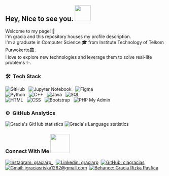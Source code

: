 <h2> Hey, Nice to see you. <img src="https://media.giphy.com/media/mGcNjsfWAjY5AEZNw6/giphy.gif" width="50"></h2>

<p>
  Welcome to my page! 👋 <br/> I'm gracia and this repository houses my profile description. <br/>
  I'm a graduate in Computer Science 🎓 from Institute Technology of Telkom Purwokerto🏛. <br/>
  I love to explore new technologies and leverage them to solve real-life problems ✨.
</p>

### 🛠 &nbsp;Tech Stack
![GitHub](https://img.shields.io/badge/-GitHub-003151?style=flat&logo=github)&nbsp;&nbsp;
![Jupyter Notebook](https://img.shields.io/badge/-Jupyter-003151?style=flat&logo=jupyter)&nbsp;&nbsp;
![Figma](https://img.shields.io/badge/-Figma-003151?style=flat&logo=figma)\
![Python](https://img.shields.io/badge/-Python-003151?style=flat&logo=python)&nbsp;&nbsp;
![C++](https://img.shields.io/badge/-C++-003151?style=flat&logo=C%2B%2B&logoColor=00599C)&nbsp;&nbsp;
![Java](https://img.shields.io/badge/-Java-003151?style=flat&logo=java&logoColor=FFA518)&nbsp;&nbsp;
![SQL](https://img.shields.io/badge/-SQL-003151?style=flat&logo=sql)\
![HTML](https://img.shields.io/badge/-HTML-003151?style=flat&logo=HTML5)&nbsp;&nbsp;
![CSS](https://img.shields.io/badge/-CSS-003151?style=flat&logo=CSS3&logoColor=1572B6)&nbsp;&nbsp;
![Bootstrap](https://img.shields.io/badge/-Bootstrap-003151?style=flat&logo=bootstrap&logoColor=563D7C)&nbsp;&nbsp;
![PHP My Admin](https://img.shields.io/badge/-PHPMyAdmin-003151?style=flat&logo=phpmyadmin)
  
### ⚙️ &nbsp;GitHub Analytics

![Gracia's GitHub statistics](https://github-readme-stats.vercel.app/api?username=ciagracias&show_icons=true&theme=tokyonight)
![Gracia's Language statistics](https://github-readme-stats.vercel.app/api/top-langs/?username=ciagracias&hide_progress=true&theme=tokyonight)

### Connect With Me <img src="https://github.com/milaan9/milaan9/blob/main/Handshake.gif" width="60">

[![Instagram: graciarp_](https://img.shields.io/badge/-Instagram-D10000?style=flat-square&logo=Instagram&logoColor=white)](https://www.instagram.com/graciarp_/)&nbsp; 
[![Linkedin: graciarp](https://img.shields.io/badge/-LinkedIn-004E97?style=flat-square&logo=Linkedin&logoColor=white)](https://www.linkedin.com/in/gracia-rizka-pasfica-a22247220/)&nbsp;
[![GitHub: ciagracias](https://img.shields.io/badge/-Github-4E4E4E?style=flat-square&logo=Github&logoColor=white)](https://github.com/ciagracias)&nbsp;
[![Gmail: igraciasriska1262@gmail.com](https://img.shields.io/badge/-Gmail-D3D3D3?style=flat-square&logo=Gmail&logoColor=red)](https://www.gmail.com)&nbsp;
[![Behance: Gracia Rizka Pasfica](https://img.shields.io/badge/-Behance-0159FB?style=flat-square&logo=Behance&logoColor=white)](https://www.behance.net/graciarpasfica) 

